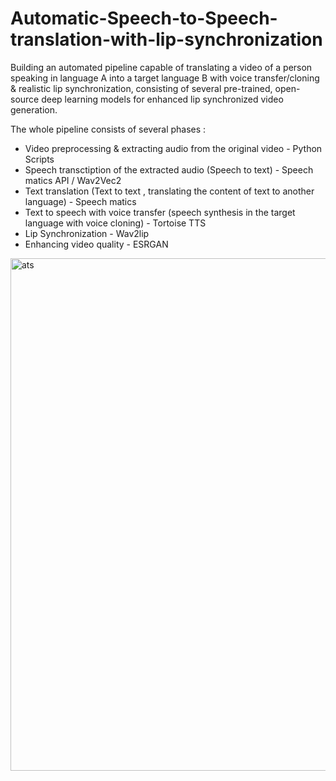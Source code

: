 # Automatic-Speech-to-Speech-translation-with-lip-synchronization
 Building an automated pipeline capable of translating a video of a person speaking in language A into a target language B with voice transfer/cloning & realistic lip synchronization, consisting of several pre-trained, open-source deep learning models for enhanced lip synchronized video generation.


The whole pipeline consists of several phases :

- Video preprocessing & extracting audio from the original video - Python Scripts
- Speech transctiption of the extracted audio (Speech to text) - Speech matics API / Wav2Vec2 
- Text translation (Text to text , translating the content of text to another language) - Speech matics
- Text to speech with voice transfer (speech synthesis in the target language with voice cloning) - Tortoise TTS 
- Lip Synchronization - Wav2lip  
-  Enhancing video quality - ESRGAN


<img width="820" alt="ats" src="https://github.com/user-attachments/assets/8e48dfa8-514b-4623-bcd1-993ebd01dc80">
